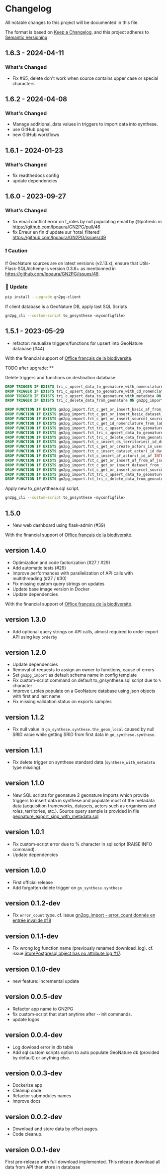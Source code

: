 # Changelog

All notable changes to this project will be documented in this file.

The format is based on [Keep a Changelog](https://keepachangelog.com/), and this project adheres to [Semantic Versioning](https://semver.org/).

<!-- ## Unreleased [{version_tag}](https://github.com/opengisch/qgis-plugin-ci/releases/tag/{version_tag}) - YYYY-MM-DD -->

## 1.6.3 - 2024-04-11

### What's Changed

- Fix #65, delete don't work when source contains upper case or special characters

## 1.6.2 - 2024-04-08

### What's Changed

- Manage additional_data values in triggers to import data into synthese.
- use GitHub pages
- new GitHub workflows

## 1.6.1 - 2024-01-23

### What's Changed

- fix readthedocs config
- update dependencies

## 1.6.0 - 2023-09-27

### What's Changed
* fix email conflict error on t_roles by not populating email by @lpofredc in https://github.com/lpoaura/GN2PG/pull/46
* fix Erreur en fin d'update sur 'total_filtered' https://github.com/lpoaura/GN2PG/issues/49

### ❗  Caution

If GeoNature sources are on latest versions (v2.13.x), ensure that Utils-Flask-SQLAlchemy is version 0.3.6+ as mentionned in https://github.com/lpoaura/GN2PG/issues/48.

### 📝  Update

```bash
pip install --upgrade gn2pg-client
```
If client database is a GeoNature DB, apply last SQL Scripts
```bash
gn2pg_cli --custom-script to_gnsynthese <myconfigfile>
```

## 1.5.1 - 2023-05-29

- refactor: mutualize triggers/functions for upsert into GeoNature database (#44)

With the financial support of [Office français de la biodiversité](https://www.ofb.gouv.fr).

TODO after upgrade: \*\*

Delete triggers and functions on destination database.

```sql
DROP TRIGGER IF EXISTS tri_c_upsert_data_to_geonature_with_nomenclature_label ON gn2pg_import.data_json;
DROP TRIGGER IF EXISTS tri_c_upsert_data_to_geonature_with_cd_nomenclature ON gn2pg_import.data_json;
DROP TRIGGER IF EXISTS tri_c_upsert_data_to_geonature_with_metadata ON gn2pg_import.data_json;
DROP TRIGGER IF EXISTS tri_c_delete_data_from_geonature ON gn2pg_import.data_json;

DROP FUNCTION IF EXISTS gn2pg_import.fct_c_get_or_insert_basic_af_from_uuid_name(_uuid UUID, _name TEXT);
DROP FUNCTION IF EXISTS gn2pg_import.fct_c_get_or_insert_basic_dataset_from_uuid_name(_uuid UUID, _name TEXT, _id_af INT);
DROP FUNCTION IF EXISTS gn2pg_import.fct_c_get_or_insert_source(_source TEXT);
DROP FUNCTION IF EXISTS gn2pg_import.fct_c_get_id_nomenclature_from_label(_type TEXT, _label TEXT);
DROP FUNCTION IF EXISTS gn2pg_import.fct_tri_c_upsert_data_to_geonature_with_nomenclature_label();
DROP FUNCTION IF EXISTS gn2pg_import.fct_tri_c_upsert_data_to_geonature_with_cd_nomenclature();
DROP FUNCTION IF EXISTS gn2pg_import.fct_tri_c_delete_data_from_geonature();
DROP FUNCTION IF EXISTS gn2pg_import.fct_c_insert_ds_territories(_id_ds INTEGER, _territories JSONB) ;
DROP FUNCTION IF EXISTS gn2pg_import.fct_c_get_or_create_actors_in_usershub(_actor_role JSONB, _source CHARACTER VARYING) ;
DROP FUNCTION IF EXISTS gn2pg_import.fct_c_insert_dataset_actor(_id_dataset INTEGER, _actor_roles JSONB, _source CHARACTER VARYING);
DROP FUNCTION IF EXISTS gn2pg_import.fct_c_insert_af_actors(_id_af INTEGER, _actor_roles JSONB, _source CHARACTER VARYING) ;
DROP FUNCTION IF EXISTS gn2pg_import.fct_c_get_or_insert_af_from_af_jsondata(_af_data JSONB, _source CHARACTER VARYING);
DROP FUNCTION IF EXISTS gn2pg_import.fct_c_get_or_insert_dataset_from_jsondata(_ds_data JSONB, _id_af INTEGER, _source CHARACTER VARYING);
DROP FUNCTION IF EXISTS gn2pg_import.fct_c_get_or_insert_source(_source TEXT);
DROP FUNCTION IF EXISTS gn2pg_import.fct_tri_c_upsert_data_to_geonature_with_metadata();
DROP FUNCTION IF EXISTS gn2pg_import.fct_tri_c_delete_data_from_geonature();
```

Apply new to_gnsynthese.sql script.

```bash
gn2pg_cli --custom-script to_gnsynthese <myconfigfile>
```

## 1.5.0

- New web dashboard using flask-admin (#39)

With the financial support of [Office français de la biodiversité](https://www.ofb.gouv.fr).

## version 1.4.0

- Optimization and code factorization (#27 / #29)
- Add automatic tests (#29)
- Improve performances with parallelization of API calls with multithreading (#27 / #30)
- Fix missing custom query strings on updates
- Update base image version in Docker
- Update dependencies

With the financial support of [Office français de la biodiversité](https://www.ofb.gouv.fr).

## version 1.3.0

- Add optional query strings on API calls, almost required to order export API using key `orderby`

## version 1.2.0

- Update dependencies
- Removal of requests to assign an owner to functions, cause of errors
- Set `gn2pg_import` as default schema name in config template
- Fix custom-script command on default to_gnsynthese.sql script due to `%` character
- Improve t_roles populate on a GeoNature database using json objects with first and last name
- Fix missing validation status on exports samples

## version 1.1.2

- Fix null value in `gn_synthese.synthese.the_geom_local` caused by null SRID value while getting SRID from first data in `gn_synthese.synthese`.

## version 1.1.1

- Fix delete trigger on synthese standard data (`synthese_with_metadata` type missing).

## version 1.1.0

- New SQL scripts for geonature 2 geonature imports which provide triggers to insert data in synthese and populate most of the metadata data (acquisition frameworks, datasets, actors such as organisms and roles, territories, etc.). Source query sample is provided in file [geonature_export_sinp_with_metadata.sql](https://github.com/lpoaura/GN2PG/tree/main/data/source_samples/geonature_export_sinp_with_metadata.sql)

## version 1.0.1

- Fix custom-script error due to % character in sql script (RAISE INFO command).
- Update dependencies

## version 1.0.0

- First official release
- Add forgotten delete trigger on `gn_synthese.synthese`

## version 0.1.2-dev

- Fix `error_count` type. cf. issue [gn2pg_import - error_count donnée en entrée invalide #18](https://github.com/lpoaura/GN2PG/issues/18)

## version 0.1.1-dev

- Fix wrong log function name (previously renamed download_log). cf. issue [StorePostgresql object has no attribute log #17](https://github.com/lpoaura/GN2PG/issues/17).

## version 0.1.0-dev

- new feature: incremental update

## version 0.0.5-dev

- Refactor app name to GN2PG
- fix custom-script that start anytime after --init commands.
- update logos

## version 0.0.4-dev

- Log dowload error in db table
- Add sql custom scripts option to auto populate GeoNature db (provided by default) or anything else.

## version 0.0.3-dev

- Dockerize app
- Cleanup code
- Refactor submodules names
- Improve docs

## version 0.0.2-dev

- Download and store data by offset pages.
- Code cleanup.

## version 0.0.1-dev

First pre-release with full download implemented.
This release download all data from API then store in database

